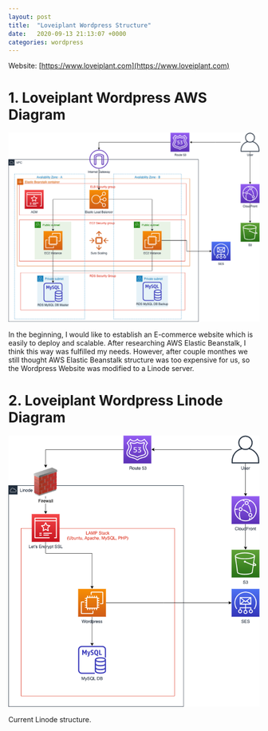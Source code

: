 ```yaml
---
layout: post
title:  "Loveiplant Wordpress Structure"
date:   2020-09-13 21:13:07 +0000
categories: wordpress
---
```


Website: [https://www.loveiplant.com](https://www.loveiplant.com)

# 1. Loveiplant Wordpress AWS Diagram
![loveiplant wordpress aws diagram](/assets/wordpress/loveiplant-wordpress-aws-diagram.png)

In the beginning, I would like to establish an E-commerce website which is easily to deploy and scalable.
After researching AWS Elastic Beanstalk, I think this way was fulfilled my needs.
However, after couple monthes we still thought AWS Elastic Beanstalk structure was too expensive for us, so the Wordpress Website was modified to a Linode server.

# 2. Loveiplant Wordpress Linode Diagram
![loveiplant wordpress linode diagram](/assets/wordpress/loveiplant-wordpress-linode-diagram.png)

Current Linode structure.

